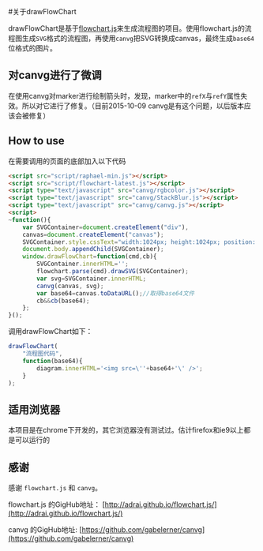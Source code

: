 #关于drawFlowChart

drawFlowChart是基于[flowchart.js](http://adrai.github.io/flowchart.js/)来生成流程图的项目。使用flowchart.js的流程图生成`SVG`格式的流程图，再使用`canvg`把SVG转换成canvas，最终生成`base64`位格式的图片。

## 对canvg进行了微调

在使用canvg对marker进行绘制箭头时，发现，marker中的`refX`与`refY`属性失效。所以对它进行了修复。（目前2015-10-09 canvg是有这个问题，以后版本应该会被修复）

## How to use

在需要调用的页面的底部加入以下代码

```html
<script src="script/raphael-min.js"></script>
<script src="script/flowchart-latest.js"></script>
<script type="text/javascript" src="canvg/rgbcolor.js"></script> 
<script type="text/javascript" src="canvg/StackBlur.js"></script>
<script type="text/javascript" src="canvg/canvg.js"></script> 
<script>
~function(){
	var SVGContainer=document.createElement("div"),
	canvas=document.createElement("canvas");
	SVGContainer.style.cssText="width:1024px; height:1024px; position: absolute; left: -1024px; top: -1024px;";
	document.body.appendChild(SVGContainer);
	window.drawFlowChart=function(cmd,cb){
		SVGContainer.innerHTML='';
		flowchart.parse(cmd).drawSVG(SVGContainer);
		var svg=SVGContainer.innerHTML;
		canvg(canvas, svg);
		var base64=canvas.toDataURL();//取得base64文件
		cb&&cb(base64);
	};
}();
```
调用drawFlowChart如下：

```javascript
drawFlowChart(
	"流程图代码",
	function(base64){
		diagram.innerHTML='<img src=\''+base64+'\' />';
	}
);
```

## 适用浏览器

本项目是在chrome下开发的，其它浏览器没有测试过。估计firefox和ie9以上都是可以运行的


## 感谢

感谢 `flowchart.js` 和 `canvg`。

flowchart.js 的GigHub地址： [http://adrai.github.io/flowchart.js/](http://adrai.github.io/flowchart.js/)

canvg 的GigHub地址: [https://github.com/gabelerner/canvg](https://github.com/gabelerner/canvg)



